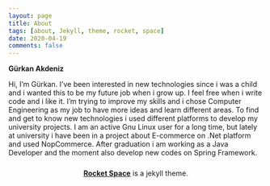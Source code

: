 ```yaml
---
layout: page
title: About 
tags: [about, Jekyll, theme, rocket, space]
date: 2020-04-19
comments: false
---
```


<strong>Gürkan Akdeniz</strong>

Hi, I’m Gürkan. I’ve been interested in new technologies since i was a child and i wanted this to be my future job when i grow up. I feel free when i write code and i like it. I’m trying to improve my skills and i chose Computer Engineering as my job to have more ideas and learn different areas. To find and get to know new technologies i used different platforms to develop my university projects. I am an active Gnu Linux user for a long time, but lately at university i have been in a project about E-commerce on .Net platform and used NopCommerce. After graduation i am working as a Java Developer and the moment also develop new codes on Spring Framework.

<h5><a class="social-btn" href="http://linkedin.com/in/gürkanakdeniz" target="_blank" rel="noopener noreferrer"><i class="fa fa-fw fa-linkedin"></i></a> <a class="social-btn" href="http://github.com/gurkanakdeniz" target="_blank" rel="noopener noreferrer"><i class="fa fa-fw fa-github"></i></a><a class="social-btn" href="http://gist.github.com/gurkanakdeniz" target="_blank" rel="noopener noreferrer"><i class="fa fa-fw fa-github-alt"></i></a></h5>

<center><a href="https://github.com/gurkanakdeniz/rocket-space/"><b>Rocket Space</b></a> is a jekyll theme.</center>

